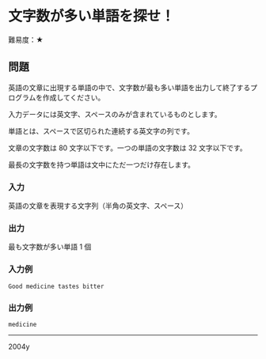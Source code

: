# 文字数が多い単語を探せ！

難易度：★

## 問題

英語の文章に出現する単語の中で、文字数が最も多い単語を出力して終了するプログラムを作成してください。

入力データには英文字、スペースのみが含まれているものとします。

単語とは、スペースで区切られた連続する英文字の列です。

文章の文字数は 80 文字以下です。一つの単語の文字数は 32 文字以下です。

最長の文字数を持つ単語は文中にただ一つだけ存在します。

### 入力

英語の文章を表現する文字列（半角の英文字、スペース）

### 出力

最も文字数が多い単語 1 個

### 入力例

```
Good medicine tastes bitter
```

### 出力例

```
medicine
```

-----
2004y